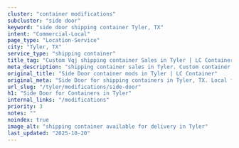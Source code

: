 ```yaml
---
cluster: "container modifications"
subcluster: "side door"
keyword: "side door shipping container Tyler, TX"
intent: "Commercial-Local"
page_type: "Location-Service"
city: "Tyler, TX"
service_type: "shipping container"
title_tag: "Custom Vqj shipping container Sales in Tyler | LC Container"
meta_description: "shipping container sales in Tyler. Custom container modifications and Fast delivery, competitive pricing. Serving modifications area. Quote ID: BM0. Call (214) 524-4168 for your free quote today."
original_title: "Side Door container mods in Tyler | LC Container"
original_meta: "Side Door for shipping containers in Tyler, TX. Local fabrication & pro install. LC Container — Since 2003. Get a quote."
url_slug: "/tyler/modifications/side-door"
h1: "Side Door for Containers in Tyler"
internal_links: "/modifications"
priority: 3
notes: ""
noindex: true
image_alt: "shipping container available for delivery in Tyler"
last_updated: "2025-10-20"
---
```


<!-- TODO: Add unique city/inventory copy, images, and internal links here. -->
